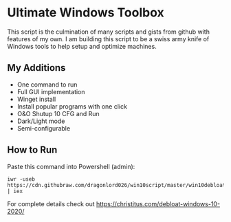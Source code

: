 # Ultimate Windows Toolbox
This script is the culmination of many scripts and gists from github with features of my own. I am building this script to be a swiss army knife of Windows tools to help setup and optimize machines.

## My Additions
- One command to run
- Full GUI implementation
- Winget install
- Install popular programs with one click
- O&O Shutup 10 CFG and Run
- Dark/Light mode
- Semi-configurable

## How to Run
Paste this command into Powershell (admin):
```
iwr -useb https://cdn.githubraw.com/dragonlord026/win10script/master/win10debloat.ps1 | iex
```

For complete details check out https://christitus.com/debloat-windows-10-2020/
